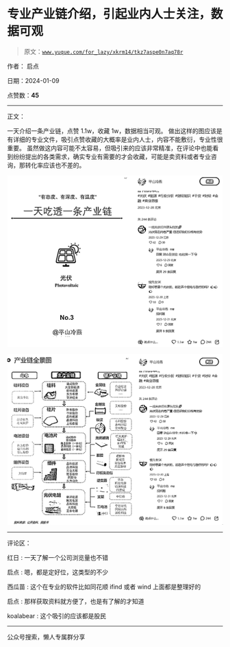 # 专业产业链介绍，引起业内人士关注，数据可观

> 原文：[`www.yuque.com/for_lazy/xkrm14/tkz7aspe0n7aq78r`](https://www.yuque.com/for_lazy/xkrm14/tkz7aspe0n7aq78r)

作者： 启点

日期：2024-01-09

点赞数：**45**

* * *

正文：

一天介绍一条产业链，点赞 1.1w，收藏 1w，数据相当可观。 做出这样的图应该是有详细的专业文件，吸引点赞收藏的大概率是业内人士，内容不能敷衍，专业性很重要。
虽然做这内容可能不太容易，但吸引来的应该非常精准，在评论中也能看到纷纷提出的各类需求，确实专业有需要的才会收藏，可能是卖资料或者专业咨询，那转化率应该也不差的。

![](img/eb959c4ee6f32e39210ae466cf85273a.png)

![](img/fd6af5e6216fc6200532b415d668ab74.png)

* * *

评论区：

红日 : 一天了解一个公司浏览量也不错

启点 : 嗯，都是定好位，这类型的不少

西瓜苗 : 这个在专业的软件比如同花顺 ifind 或者 wind 上面都是整理好的

启点 : 那样获取资料就方便了，也是有了解的才知道

koalabear : 这个吸引的应该都是股民

* * *

公众号搜索，懒人专属群分享